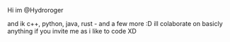 Hi im @Hydroroger

and ik c++, python, java, rust - and a few more :D
ill colaborate on basicly anything if you invite me as i like to code XD
